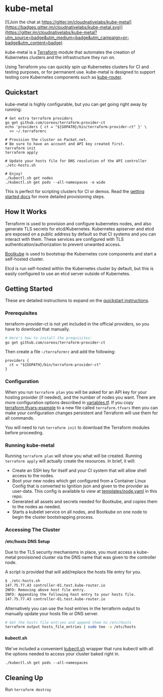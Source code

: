 # kube-metal

[![Join the chat at https://gitter.im/cloudnativelabs/kube-metal](https://badges.gitter.im/cloudnativelabs/kube-metal.svg)](https://gitter.im/cloudnativelabs/kube-metal?utm_source=badge&utm_medium=badge&utm_campaign=pr-badge&utm_content=badge)

kube-metal is a [Terraform](https://www.terraform.io/) module that automates the creation of Kubernetes
clusters and the infrastructure they run on.

Using Terraform you can quickly spin up Kubernetes clusters for CI and testing
purposes, or for permanent use. kube-metal is designed to support testing core
Kubernetes components such as
[kube-router](https://github.com/cloudnativelabs/kube-router).

## Quickstart
kube-metal is highly configurable, but you can get going right away by running:
```
# Get extra terraform providers
go get github.com/coreos/terraform-provider-ct
echo 'providers { ct = "${GOPATH}/bin/terraform-provider-ct" }' \
  >> ~/.terraformrc

# Provision the cluster on Packet.net.
# Be sure to have an account and API key created first.
terraform init
terraform apply

# Update your hosts file for DNS resolution of the API controller
./etc-hosts.sh

# Enjoy!
./kubectl.sh get nodes
./kubectl.sh get pods --all-namespaces -o wide
```

This is perfect for scripting clusters for CI or demos. Read the
[getting started docs](#getting-started) for more detailed provisioning steps.

## How It Works

Terraform is used to provision and configure kubernetes nodes, and also generate
TLS secrets for etcd/Kubernetes. Kubernetes apiserver and etcd are exposed on a
public address by default so that CI systems and you can interact with them.
These services are configured with TLS authentication/authorization to prevent
unwanted access.

[Bootkube](https://github.com/kubernetes-incubator/bootkube)
is used to bootstrap the Kubernetes core components and start
a self-hosted cluster.

Etcd is run self-hosted within the Kubernetes cluster by default, but
this is easily configured to use an etcd server outside of Kubernetes.

## Getting Started
These are detailed instructions to expand on the [quickstart
instructions](#quickstart).

### Prerequisites

terraform-provider-ct is not yet included in the official providers, so you have
to download that manually.

```sh
# Here's how to install the prequisites:
go get github.com/coreos/terraform-provider-ct
```

Then create a file `~/terraformrc` and add the following:
```
providers {
  ct = "${GOPATH}/bin/terraform-provider-ct"
}
```

### Configuration

When you run `terraform plan` you will be asked for an API key for your
hosting provider (if needed), and the number of nodes you want. There are
more configuration options described in [variables.tf](/variables.tf). If you copy
[terraform.tfvars-example](/terraform.tfvars-example) to a new file called
`terraform.tfvars` then you can make your configuration changes persistent and
Terraform will use them for all commands.

You will need to run `terraform init` to download the Terraform modules
before proceeding.

### Running kube-metal

Running `terraform plan` will show you what will be created.
Running `terraform apply` will actually create the resources. In brief,
it will:

- Create an SSH key for itself and your CI system that will allow shell
  access to the nodes.
- Boot your new nodes which get configured from a Container Linux Config
  that is converted to Ignition json and given to the provider as user-data.
  This config is available to view at [templates/node.yaml](/templates/node.yaml)
  in this repo.
- Generated all assets and secrets needed for Bootkube, and copies them
  to the nodes as needed.
- Starts a kubelet service on all nodes, and Bootkube on one node to begin
  the cluster bootstrapping process.

### Accessing The Cluster

#### /etc/hosts DNS Setup
Due to the TLS security mechanisms in place, you must access a kube-metal
provisioned cluster via the DNS name that was given to the controller node.

A script is provided that will add/replace the hosts file entry for you.
```sh
$ ./etc-hosts.sh
147.75.77.43 controller-01.test.kube-router.io
INFO: Removing above host file entry.
INFO: Appending the following host entry to your hosts file.
147.75.77.43 controller-01.test.kube-router.io
```

Alternatively you can use the host entries in the terraform output to manually
update your hosts file or DNS server.
```sh
# Get the hosts file entries and append them to /etc/hosts
terraform output hosts_file_entries | sudo tee -a /etc/hosts
```

#### kubectl.sh
We've included a convenient [kubectl.sh](/kubectl.sh) wrapper that runs kubectl
with all the options needed to access your cluster baked right in.
```
./kubectl.sh get pods --all-namespaces
```

## Cleaning Up

Run `terraform destroy`

